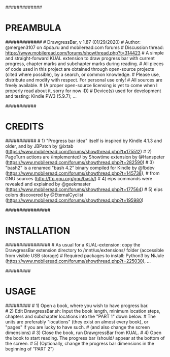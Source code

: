 

#############
# PREAMBULA #
############# 
	# DrawgressBar, v 1.87 (01/29/2020)
	# Author: @mergen3107 on 4pda.ru and mobileread.com forums
	# Discussion thread: https://www.mobileread.com/forums/showthread.php?t=314423
	# A simple and straight-forward KUAL extension to draw progress bar with current progress, chapter marks and subchapter marks during reading.
	# All pieces of code used in this project are obtained through open-source projects (cited where possible), by a search, or common knowledge.
	# Please use, distribute and modify with respect. For personal use only!
	# All sources are freely available.
	# (A proper open-source licensing is yet to come when I properly read about it, sorry for now :D)
	# Device(s) used for development and testing: Kindle PW3 (5.9.7); ...


###########
# CREDITS #
########### 
	# 1) "Progress bar idea" itself is inspired by Kindle 4.1.3 and older, and by JBPatch by @ixtab (https://www.mobileread.com/forums/showthread.php?t=175512)
	# 2) PageTurn actions are /implemented/ by Showtime extension by @Hanspeter (https://www.mobileread.com/forums/showthread.php?t=282590)
	# 3) "bash2" is a renamed "bash 4.2" binary compiled for Kindle by @fbdev (https://www.mobileread.com/forums/showthread.php?t=145738), 
	# from GNU sources (http://ftp.gnu.org/gnu/bash/)
	# 4) eips commands were revealed and explained by @geekmaster (https://www.mobileread.com/forums/showthread.php?t=177564)
	# 5) eips colors discovered by @EternalCyclist (https://www.mobileread.com/forums/showthread.php?t=195980)


################
# INSTALLATION #
################ 
	# As usual for a KUAL-extension: copy the DrawgressBar extension directory to /mnt/us/extensions/ folder (accessible from visible USB storage)
	# Required packages to install: Python3 by NiJule (https://www.mobileread.com/forums/showthread.php?t=225030), ...


#########
# USAGE #
######### 
	# 1) Open a book, where you wish to have progress bar.\
	# 2) Edit DrawgressBar.sh: Input the book length, minimum location steps, chapters and subchapter locations into the "PART 1" down below.
	# 	 The units are preferably "locations" (they exist on almost every book), or "pages" if you are lucky to have such.
	#	 (and also change the screen dimensions)
	# 3) Close the book, run DrawgressBar from KUAL.
	# 4) Open the book to start reading. The progress bar /should/ appear at the bottom of the screen.
	# 5) (Optionally, change the progress bar dimensions in the beginning of "PART 2")
